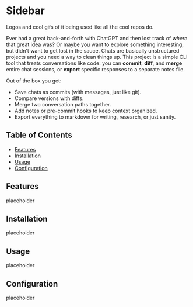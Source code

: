 # Sidebar

Logos and cool gifs of it being used like all the cool repos do.

Ever had a great back-and-forth with ChatGPT and then lost track of _where_ that great idea was? Or maybe you want to explore something interesting, but didn't want to get lost in the sauce. Chats are basically unstructured projects and you need a way to clean things up.
This project is a simple CLI tool that treats conversations like code: you can **commit**, **diff**, and **merge** entire chat sessions, or **export** specific responses to a separate notes file.

Out of the box you get:

- Save chats as commits (with messages, just like git).
- Compare versions with diffs.
- Merge two conversation paths together.
- Add notes or pre-commit hooks to keep context organized.
- Export everything to markdown for writing, research, or just sanity.

## Table of Contents

- [Features](#features)
- [Installation](#installation)
- [Usage](#usage)
- [Configuration](#configuration)

## Features

placeholder

## Installation

placeholder

## Usage

placeholder

## Configuration

placeholder
